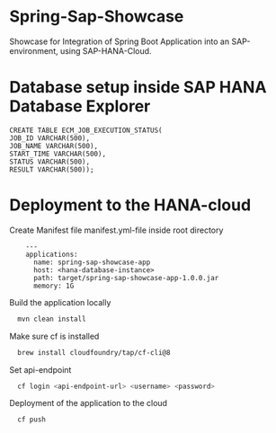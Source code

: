 # Spring-Sap-Showcase
Showcase for Integration of Spring Boot Application into an SAP-environment, using
SAP-HANA-Cloud.


# Database setup inside SAP HANA Database Explorer

    CREATE TABLE ECM_JOB_EXECUTION_STATUS(
    JOB_ID VARCHAR(500),
    JOB_NAME VARCHAR(500),
    START_TIME VARCHAR(500),
    STATUS VARCHAR(500),
    RESULT VARCHAR(500));

# Deployment to the HANA-cloud

Create Manifest file manifest.yml-file inside root directory

        ---
        applications:
          name: spring-sap-showcase-app
          host: <hana-database-instance>
          path: target/spring-sap-showcase-app-1.0.0.jar
          memory: 1G

Build the application locally
```bash 
  mvn clean install
```

Make sure cf is installed

```bash 
  brew install cloudfoundry/tap/cf-cli@8
```

Set api-endpoint
 
```bash 
  cf login <api-endpoint-url> <username> <password>
```
Deployment of the application to the cloud
```bash 
  cf push
```
